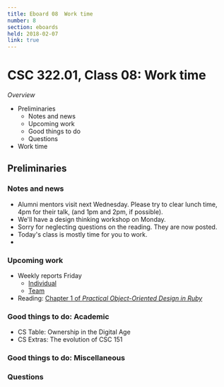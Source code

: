 ```yaml
---
title: Eboard 08  Work time
number: 8
section: eboards
held: 2018-02-07
link: true
---
```

CSC 322.01, Class 08:  Work time
================================

_Overview_

* Preliminaries
    * Notes and news
    * Upcoming work
    * Good things to do
    * Questions
* Work time

Preliminaries
-------------

### Notes and news

* Alumni mentors visit next Wednesday.  Please try to clear lunch time,
  4pm for their talk, (and 1pm and 2pm, if possible).
* We'll have a design thinking workshop on Monday.
* Sorry for neglecting questions on the reading.  They are now posted.
* Today's class is mostly time for you to work.
*
### Upcoming work

* Weekly reports Friday
    * [Individual](../reports/individual-report-week-03)
    * [Team](../reports/team-report-week-03)
* Reading: [Chapter 1 of _Practical Object-Oriented Design in Ruby_](../readings/poodr01)

### Good things to do: Academic

* CS Table: Ownership in the Digital Age 
* CS Extras: The evolution of CSC 151

### Good things to do: Miscellaneous

### Questions

